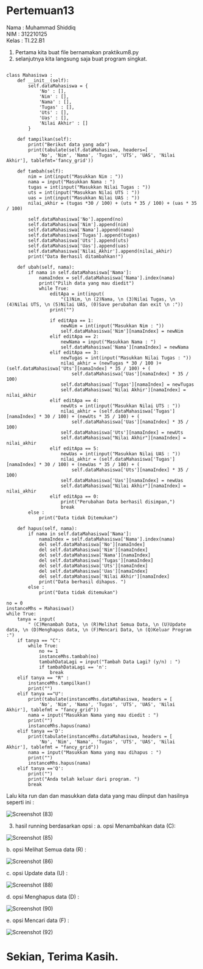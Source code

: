 # Pertemuan13
Nama : Muhammad Shiddiq<br>
NIM : 312210125<br>
Kelas : TI.22.B1<br>

1. Pertama kita buat file bernamakan praktikum8.py
2. selanjutnya kita langsung saja buat program singkat.
```from tabulate import tabulate

class Mahasiswa :
    def __init__(self):
        self.dataMahasiswa = {
            'No' : [],
            'Nim' : [],
            'Nama' : [],
            'Tugas' : [],
            'Uts' : [],
            'Uas' : [],
            'Nilai Akhir' : []
        }

    def tampilkan(self):
        print("Berikut data yang ada")
        print(tabulate(self.dataMahasiswa, headers=[
            'No', 'Nim', 'Nama', 'Tugas', 'UTS', 'UAS', 'Nilai Akhir'], tablefmt='fancy_grid'))

    def tambah(self):
        nim = int(input("Masukkan Nim : "))
        nama = input("Masukkan Nama : ")
        tugas = int(input("Masukkan Nilai Tugas : "))
        uts = int(input("Masukkan Nilai UTS : "))
        uas = int(input("Masukkan Nilai UAS : "))
        nilai_akhir = (tugas *30 / 100) + (uts * 35 / 100) + (uas * 35 / 100)

        self.dataMahasiswa['No'].append(no)
        self.dataMahasiswa['Nim'].append(nim)
        self.dataMahasiswa['Nama'].append(nama)
        self.dataMahasiswa['Tugas'].append(tugas)
        self.dataMahasiswa['Uts'].append(uts)
        self.dataMahasiswa['Uas'].append(uas)
        self.dataMahasiswa['Nilai_Akhir'].append(nilai_akhir)
        print("Data Berhasil ditambahkan!")

    def ubah(self, nama):
        if nama in self.dataMahasiswa['Nama']:
            namaIndex = self.dataMahasiswa['Nama'].index(nama)
            print("Pilih data yang mau diedit")
            while True:
                editApa = int(input(
                    "(1)Nim, \n (2)Nama, \n (3)Nilai Tugas, \n (4)Nilai UTS, \n (5)Nilai UAS, (0)Save perubahan dan exit \n :"))
                print("")

                if editApa == 1:
                    newNim = int(input("Masukkan Nim : "))
                    self.dataMahasiswa['Nim'][namaIndex] = newNim
                elif editApa == 2:
                    newNama = input("Masukkan Nama : ")
                    self.dataMahasiswa['Nama'][namaIndex] = newNama
                elif editApa == 3:
                    newTugas = int(input("Masukkan Nilai Tugas : "))
                    nilai_akhir = (newTugas * 30 / 100 )+ (self.dataMahasiswa['Uts'][namaIndex] * 35 / 100) + (
                        self.dataMahasiswa['Uas'][namaIndex] * 35 / 100)
                    self.dataMahasiswa['Tugas'][namaIndex] = newTugas
                    self.dataMahasiswa['Nilai Akhir'][namaIndex] = nilai_akhir
                elif editApa == 4:
                    newUts = int(input("Masukkan Nilai UTS : "))
                    nilai_akhir = (self.dataMahasiswa['Tugas'][namaIndex] * 30 / 100) + (newUts * 35 / 100) + (
                        self.dataMahasiswa['Uas'][namaIndex] * 35 / 100)
                    self.dataMahasiswa['Uts'][namaIndex] = newUts
                    self.dataMahasiswa["Nilai Akhir"][namaIndex] = nilai_akhir
                elif editApa == 5:
                    newUas = int(input("Masukkan Nilai UAS : "))
                    nilai_akhir = (self.dataMahasiswa['Tugas'][namaIndex] * 30 / 100) + (newUas * 35 / 100) + (
                        self.dataMahasiswa['Uts'][namaIndex] * 35 / 100)
                    self.dataMahasiswa['Uas'][namaIndex] = newUas
                    self.dataMahasiswa["Nilai Akhir"][namaIndex] = nilai_akhir
                elif editApa == 0:
                    print("Perubahan Data berhasil disimpan,")
                    break
        else :
            print("Data tidak Ditemukan")

    def hapus(self, nama):
        if nama in self.dataMahasiswa['Nama']:
            namaIndex = self.dataMahasiswa['Nama'].index(nama)
            del self.dataMahasiswa['No'][namaIndex]
            del self.dataMahasiswa['Nim'][namaIndex]
            del self.dataMahasiswa['Nama'][namaIndex]
            del self.dataMahasiswa['Tugas'][namaIndex]
            del self.dataMahasiswa['Uts'][namaIndex]
            del self.dataMahasiswa['Uas'][namaIndex]
            del self.dataMahasiswa['Nilai Akhir'][namaIndex]
            print("Data berhasil dihapus. ")
        else : 
            print("Data tidak ditemukan")
    
no = 0
instanceMhs = Mahasiswa()
while True:
    tanya = input(
        " (C)Menambah Data, \n (R)Melihat Semua Data, \n (U)Update data, \n (D)Menghapus data, \n (F)Mencari Data, \n (Q)Keluar Program :")
    if tanya == "C":
        while True:
            no += 1
            instanceMhs.tambah(no)  
            tambahDataLagi = input("Tambah Data Lagi? (y/n) : ")
            if tambahDataLagi == 'n':
                break
    elif tanya == "R" :
        instanceMhs.tampilkan()
        print("")
    elif tanya =="U":
        print(tabulate(instanceMhs.dataMahasiswa, headers = [
            'No', 'Nim', 'Nama', 'Tugas', 'UTS', 'UAS', 'Nilai Akhir'], tablefmt = "fancy_grid"))
        nama = input("Masukkan Nama yang mau diedit : ")
        print("")
        instanceMhs.hapus(nama)
    elif tanya =='D':
        print(tabulate(instanceMhs.dataMahasiswa, headers = [
            'No', 'Nim', 'Nama', 'Tugas', 'UTS', 'UAS', 'Nilai Akhir'], tablefmt = "fancy_grid"))
        nama = input("Masukkan Nama yang mau dihapus : ")
        print("")
        instanceMhs.hapus(nama)
    elif tanya =='Q':
        print("")
        print("Anda telah keluar dari program. ")
        break
```
Lalu kita run dan dan masukkan data data yang mau diinput dan hasilnya seperti ini :

![Screenshot (83)](https://user-images.githubusercontent.com/115475520/206903063-d6b4fe51-ebd2-4ce8-8b2c-d876f821cfa8.png)

3. hasil running berdasarkan opsi :
a. opsi Menambahkan data (C):

![Screenshot (85)](https://user-images.githubusercontent.com/115475520/206903438-b9c97bac-b79a-4341-82ad-1e41daaf9cae.png)

b. opsi Melihat Semua data (R) :

![Screenshot (86)](https://user-images.githubusercontent.com/115475520/206903581-982393c2-bd65-472a-874a-0042cf13a07f.png)

c. opsi Update data (U) :

![Screenshot (88)](https://user-images.githubusercontent.com/115475520/206903641-35d744db-f96b-4b25-b6bf-d85d0ad0106e.png)

d. opsi Menghapus data (D) :

![Screenshot (90)](https://user-images.githubusercontent.com/115475520/206903719-18ff7964-cf5a-4f4a-8e09-ba4054fa98fc.png)

e. opsi Mencari data (F) :

![Screenshot (92)](https://user-images.githubusercontent.com/115475520/206903874-b617cdcc-ea50-4c7b-8e77-037dd2fc832f.png)

# Sekian, Terima Kasih.
